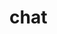 # chat

<!-- To Install packages -->
<!-- sudo npm i bcryptjs cors express-validator jsonwebtoken mongoose  -->

<!-- To Run -->
<!-- npm run start:dev -->